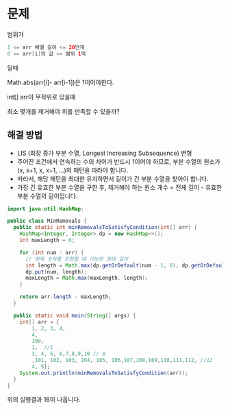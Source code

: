 # 문제

범위가
```java
1 <= arr 배열 길이 <= 20만개
0 <= arr[i]의 값 <= 범위 1억
```

일때

Math.abs(arr[i]- arr[i-1])은 1이어야한다.

int[] arr이 무작위로 있을때

최소 몇개를 제거해야 위를 만족할 수 있을까?

## 해결 방법

- LIS (최장 증가 부분 수열, Longest Increasing Subsequence) 변형
- 주어진 조건에서 연속하는 수의 차이가 반드시 1이어야 하므로, 부분 수열의 원소가 (x, x+1, x, x+1, ...)의 패턴을 따라야 합니다.
- 따라서, 해당 패턴을 최대한 유지하면서 길이가 긴 부분 수열을 찾아야 합니다.
- 가장 긴 유효한 부분 수열을 구한 후, 제거해야 하는 원소 개수 = 전체 길이 - 유효한 부분 수열의 길이입니다.

```java
import java.util.HashMap;

public class MinRemovals {
  public static int minRemovalsToSatisfyCondition(int[] arr) {
    HashMap<Integer, Integer> dp = new HashMap<>();
    int maxLength = 0;

    for (int num : arr) {
      // 현재 숫자를 포함할 때 가능한 최대 길이
      int length = Math.max(dp.getOrDefault(num - 1, 0), dp.getOrDefault(num + 1, 0)) + 1;
      dp.put(num, length);
      maxLength = Math.max(maxLength, length);
    }

    return arr.length - maxLength;
  }

  public static void main(String[] args) {
    int[] arr = {
        1, 2, 3, 4,
        4,
        100,
        1,  //1
        3, 4, 5, 6,7,8,9,10 // 8
        ,101, 102, 103, 104, 105, 106,107,108,109,110,111,112, //12
        4, 5};
    System.out.println(minRemovalsToSatisfyCondition(arr));
  }
}

```
위의 실행결과 16이 나옵니다.
